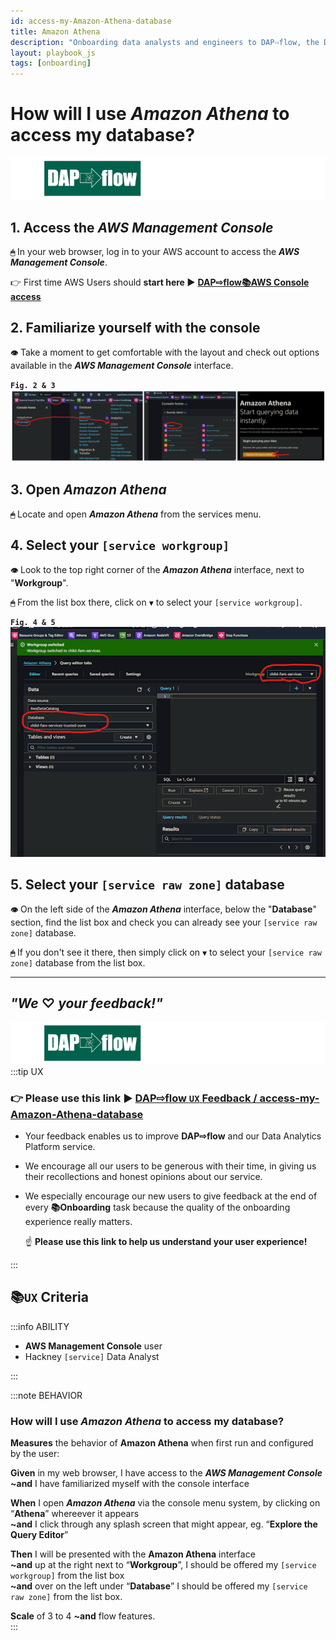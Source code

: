 ```yaml
---
id: access-my-Amazon-Athena-database
title: Amazon Athena
description: "Onboarding data analysts and engineers to DAP⇨flow, the Data Analytics Platform Airflow integration."
layout: playbook_js
tags: [onboarding]
---
```


# How will I use ***Amazon Athena*** to access my database?
![DAP⇨flow](../images/DAPairflowFLOWleft.png)  

## 1. Access the ***AWS Management Console***
**`🖱`** In your web browser, log in to your AWS account to access the ***AWS Management Console***.  
   
👉 First time AWS Users should **start here ►** **[DAP⇨flow📚AWS Console access](../onboarding/access-the-AWS-Management-Console)** 

## 2. Familiarize yourself with the console
**`👁`** Take a moment to get comfortable with the layout and check out options available in the ***AWS Management Console*** interface.

**`Fig. 2 & 3`** ![Fig. 2 & 3](../images/access-my-Amazon-Athena-database-two-three.png)

## 3. Open ***Amazon Athena***
**`🖱`** Locate and open ***Amazon Athena*** from the services menu.

## 4. Select your `[service workgroup]`
**`👁`** Look to the top right corner of the ***Amazon Athena*** interface, next to "**Workgroup**".  

**`🖱`** From the list box there, click on **`▼`** to select your `[service workgroup]`.

**`Fig. 4 & 5`** ![Fig. 4 & 5](../images/access-my-Amazon-Athena-database-four-five.png)

## 5. Select your `[service raw zone]` database
**`👁`** On the left side of the ***Amazon Athena*** interface, below the "**Database**" section, find the list box and check you can already see your `[service raw zone]` database.  

**`🖱`** If you don't see it there, then simply click on **`▼`** to select your `[service raw zone]` database from the list box.

---
## ***"We* ♡ *your feedback!"***
![DAP⇨flow](../images/DAPairflowFLOWleft.png)  
:::tip UX  
### 👉 Please use **this link ►** [**DAP⇨flow** `UX` **Feedback / access-my-Amazon-Athena-database**](https://docs.google.com/forms/d/e/1FAIpQLSdqeNyWIPMNBHEr-YSyxnXQ4ggTwJPkffMYgFaJ4hGEhIL6LA/viewform?usp=pp_url&entry.339550210=access-my-Amazon-Athena-database)  

- Your feedback enables us to improve **DAP⇨flow** and our Data Analytics Platform service.  
- We encourage all our users to be generous with their time, in giving us their recollections and honest opinions about our service.  
- We especially encourage our new users to give feedback at the end of every **📚Onboarding** task because the quality of the onboarding experience really matters.  

    ☝ **Please use this link to help us understand your user experience!**  

:::

## 📚`UX` Criteria
:::info ABILITY  
* **AWS Management Console** user  
* Hackney `[service]` Data Analyst

:::

:::note BEHAVIOR  
### How will I use ***Amazon Athena*** to access my database?
**Measures** the behavior of **Amazon Athena** when first run and configured by the user:

**Given** in my web browser, I have access to the ***AWS Management Console***  
**~and** I have familiarized myself with the console interface  

**When** I open ***Amazon Athena*** via the console menu system, by clicking on “**Athena**” whereever it appears  
**~and** I click through any splash screen that might appear, eg. “**Explore the Query Editor**”  

**Then** I will be presented with the **Amazon Athena** interface  
**~and** up at the right next to “**Workgroup**”, I should be offered my `[service workgroup]` from the list box  
**~and** over on the left under “**Database**” I should be offered my `[service raw zone]` from the list box.  

**Scale** of 3 to 4 **~and** flow features.  
:::
